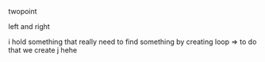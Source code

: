 twopoint


left and right

i hold something that really need to find something by creating loop => to do that we create j hehe
